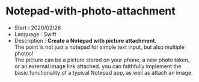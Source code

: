 # Notepad-with-photo-attachment
* Start : 2020/02/26
* Language : Swift
* Description : **Create a Notepad with picture attachment.**<br/>
The point is not just a notepad for simple text input, but also multiple photos! <br/>
The picture can be a picture stored on your phone, a new photo taken, or an external image link attached. you can faithfully implement the basic functionality of a typical Notepad app, as well as attach an image.
